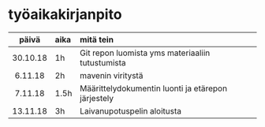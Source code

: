 # työaikakirjanpito

| päivä | aika | mitä tein  |
| :----:|:-----| :-----|
| 30.10.18|1h|Git repon luomista yms materiaaliin tutustumista|
|6.11.18|2h |mavenin viritystä|
|7.11.18|1.5h| Määrittelydokumentin luonti ja etärepon järjestely|
|13.11.18|3h|Laivanupotuspelin aloitusta|
